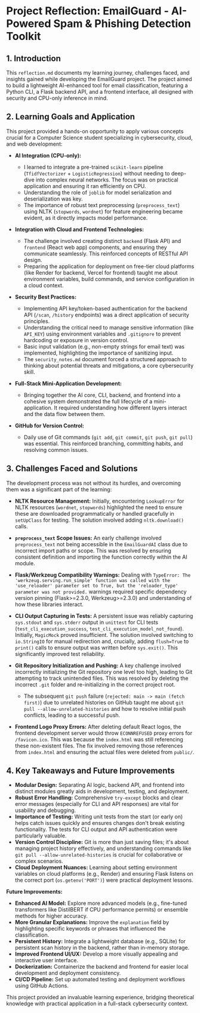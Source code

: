 # Project Reflection: EmailGuard - AI-Powered Spam & Phishing Detection Toolkit

## 1. Introduction

This `reflection.md` documents my learning journey, challenges faced, and insights gained while developing the EmailGuard project. The project aimed to build a lightweight AI-enhanced tool for email classification, featuring a Python CLI, a Flask backend API, and a frontend interface, all designed with security and CPU-only inference in mind.

## 2. Learning Goals and Application

This project provided a hands-on opportunity to apply various concepts crucial for a Computer Science student specializing in cybersecurity, cloud, and web development:

* **AI Integration (CPU-only):**
    * I learned to integrate a pre-trained `scikit-learn` pipeline (`TfidfVectorizer` + `LogisticRegression`) without needing to deep-dive into complex neural networks. The focus was on practical application and ensuring it ran efficiently on CPU.
    * Understanding the role of `joblib` for model serialization and deserialization was key.
    * The importance of robust text preprocessing (`preprocess_text`) using NLTK (`stopwords`, `wordnet`) for feature engineering became evident, as it directly impacts model performance.

* **Integration with Cloud and Frontend Technologies:**
    * The challenge involved creating distinct `backend` (Flask API) and `frontend` (React web app) components, and ensuring they communicate seamlessly. This reinforced concepts of RESTful API design.
    * Preparing the application for deployment on free-tier cloud platforms (like Render for backend, Vercel for frontend) taught me about environment variables, build commands, and service configuration in a cloud context.

* **Security Best Practices:**
    * Implementing API key/token-based authentication for the backend API (`/scan`, `/history` endpoints) was a direct application of security principles.
    * Understanding the critical need to manage sensitive information (like `API_KEY`) using environment variables and `.gitignore` to prevent hardcoding or exposure in version control.
    * Basic input validation (e.g., non-empty strings for email text) was implemented, highlighting the importance of sanitizing input.
    * The `security_notes.md` document forced a structured approach to thinking about potential threats and mitigations, a core cybersecurity skill.

* **Full-Stack Mini-Application Development:**
    * Bringing together the AI core, CLI, backend, and frontend into a cohesive system demonstrated the full lifecycle of a mini-application. It required understanding how different layers interact and the data flow between them.

* **GitHub for Version Control:**
    * Daily use of Git commands (`git add`, `git commit`, `git push`, `git pull`) was essential. This reinforced branching, committing habits, and resolving common issues.

## 3. Challenges Faced and Solutions

The development process was not without its hurdles, and overcoming them was a significant part of the learning:

* **NLTK Resource Management:** Initially, encountering `LookupError` for NLTK resources (`wordnet`, `stopwords`) highlighted the need to ensure these are downloaded programmatically or handled gracefully in `setUpClass` for testing. The solution involved adding `nltk.download()` calls.

* **`preprocess_text` Scope Issues:** An early challenge involved `preprocess_text` not being accessible in the `EmailGuardAI` class due to incorrect import paths or scope. This was resolved by ensuring consistent definition and importing the function correctly within the AI module.

* **Flask/Werkzeug Compatibility Warnings:** Dealing with `TypeError: The 'werkzeug.serving.run_simple' function was called with the 'use_reloader' parameter set to True, but the 'reloader_type' parameter was not provided.` warnings required specific dependency version pinning (Flask>=2.3.0, Werkzeug>=2.3.0) and understanding of how these libraries interact.

* **CLI Output Capturing in Tests:** A persistent issue was reliably capturing `sys.stdout` and `sys.stderr` output in `unittest` for CLI tests (`test_cli_execution_success`, `test_cli_execution_model_not_found`). Initially, `MagicMock` proved insufficient. The solution involved switching to `io.StringIO` for manual redirection and, crucially, adding `flush=True` to `print()` calls to ensure output was written before `sys.exit()`. This significantly improved test reliability.

* **Git Repository Initialization and Pushing:** A key challenge involved incorrectly initializing the Git repository one level too high, leading to Git attempting to track unintended files. This was resolved by deleting the incorrect `.git` folder and re-initializing in the correct project root.
    * The subsequent `git push` failure (`rejected: main -> main (fetch first)`) due to unrelated histories on GitHub taught me about `git pull --allow-unrelated-histories` and how to resolve initial push conflicts, leading to a successful push.

* **Frontend Logo Proxy Errors:** After deleting default React logos, the frontend development server would throw `ECONNREFUSED` proxy errors for `/favicon.ico`. This was because the `index.html` was still referencing these non-existent files. The fix involved removing those references from `index.html` and ensuring the actual files were deleted from `public/`.

## 4. Key Takeaways and Future Improvements

* **Modular Design:** Separating AI logic, backend API, and frontend into distinct modules greatly aids in development, testing, and deployment.
* **Robust Error Handling:** Comprehensive `try-except` blocks and clear error messages (especially for CLI and API responses) are vital for usability and debugging.
* **Importance of Testing:** Writing unit tests from the start (or early on) helps catch issues quickly and ensures changes don't break existing functionality. The tests for CLI output and API authentication were particularly valuable.
* **Version Control Discipline:** Git is more than just saving files; it's about managing project history effectively, and understanding commands like `git pull --allow-unrelated-histories` is crucial for collaborative or complex scenarios.
* **Cloud Deployment Nuances:** Learning about setting environment variables on cloud platforms (e.g., Render) and ensuring Flask listens on the correct port (`os.getenv('PORT')`) were practical deployment lessons.

**Future Improvements:**

* **Enhanced AI Model:** Explore more advanced models (e.g., fine-tuned transformers like DistilBERT if CPU performance permits) or ensemble methods for higher accuracy.
* **More Granular Explanations:** Improve the `explanation` field by highlighting specific keywords or phrases that influenced the classification.
* **Persistent History:** Integrate a lightweight database (e.g., SQLite) for persistent scan history in the backend, rather than in-memory storage.
* **Improved Frontend UI/UX:** Develop a more visually appealing and interactive user interface.
* **Dockerization:** Containerize the backend and frontend for easier local development and deployment consistency.
* **CI/CD Pipeline:** Set up automated testing and deployment workflows using GitHub Actions.

This project provided an invaluable learning experience, bridging theoretical knowledge with practical application in a full-stack cybersecurity context.